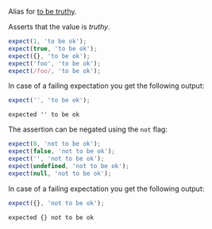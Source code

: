 Alias for [to be truthy](/assertions/any/to-be-truthy).

Asserts that the value is _truthy_.

<!-- evaluate -->
```javascript
expect(1, 'to be ok');
expect(true, 'to be ok');
expect({}, 'to be ok');
expect('foo', 'to be ok');
expect(/foo/, 'to be ok');
```
<!-- /evaluate -->

In case of a failing expectation you get the following output:

<!-- evaluate -->
```javascript
expect('', 'to be ok');
```

```
expected '' to be ok
```
<!-- /evaluate -->

The assertion can be negated using the `not` flag:

<!-- evaluate -->
```javascript
expect(0, 'not to be ok');
expect(false, 'not to be ok');
expect('', 'not to be ok');
expect(undefined, 'not to be ok');
expect(null, 'not to be ok');
```
<!-- /evaluate -->

In case of a failing expectation you get the following output:

<!-- evaluate -->
```javascript
expect({}, 'not to be ok');
```

```
expected {} not to be ok
```
<!-- /evaluate -->
